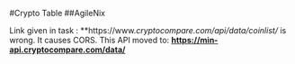 #Crypto Table
##AgileNix

Link given in task :
  **https://www.*cryptocompare.*com/api/data/coinlist/** 
is wrong. It causes CORS. This API moved to: 
  **https://min-api.cryptocompare.com/data/**
